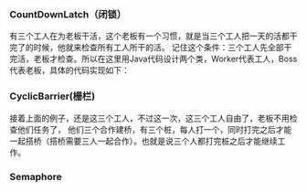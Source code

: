 


### CountDownLatch（闭锁）

有三个工人在为老板干活，这个老板有一个习惯，就是当三个工人把一天的活都干完了的时候，他就来检查所有工人所干的活。
记住这个条件：三个工人先全部干完活，老板才检查。所以在这里用Java代码设计两个类，Worker代表工人，Boss代表老板，具体的代码实现如下：


### CyclicBarrier(栅栏)
接着上面的例子，还是这三个工人，不过这一次，这三个工人自由了，老板不用检查他们任务了，
他们三个合作建桥，有三个桩，每人打一个，同时打完之后才能一起搭桥（搭桥需要三人一起合作）。也就是说三个人都打完桩之后才能继续工作。


### Semaphore